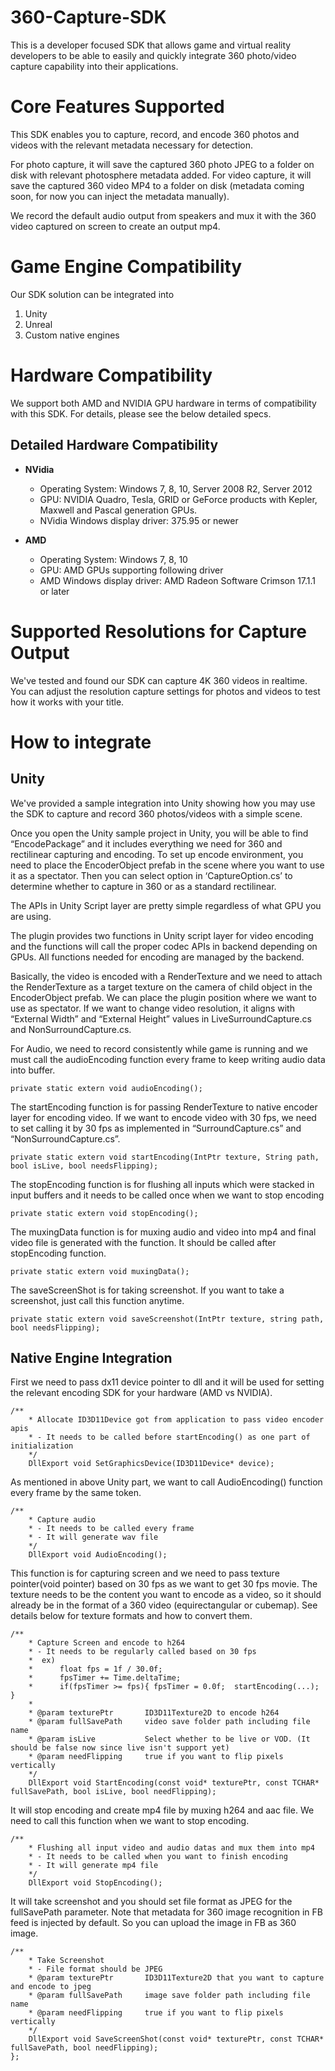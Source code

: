 # 360-Capture-SDK
This is a developer focused SDK that allows game and virtual reality developers to be able to easily and quickly integrate 360 photo/video capture capability into their applications.

# Core Features Supported
This SDK enables you to capture, record, and encode 360 photos and videos with the relevant metadata necessary for detection. 

For photo capture, it will save the captured 360 photo JPEG to a folder on disk with relevant photosphere metadata added.
For video capture, it will save the captured 360 video MP4 to a folder on disk (metadata coming soon, for now you can inject the metadata manually).

We record the default audio output from speakers and mux it with the 360 video captured on screen to create an output mp4.

# Game Engine Compatibility
Our SDK solution can be integrated into 
1. Unity
2. Unreal
3. Custom native engines

# Hardware Compatibility
We support both AMD and NVIDIA GPU hardware in terms of compatibility with this SDK. For details, please see the below detailed specs.

## Detailed Hardware Compatibility
* **NVidia**
    * Operating System: Windows 7, 8, 10, Server 2008 R2, Server 2012
    * GPU: NVIDIA Quadro, Tesla, GRID or GeForce products with Kepler, Maxwell and Pascal generation GPUs. 
    * NVidia Windows display driver: 375.95 or newer


* **AMD**
    * Operating System: Windows 7, 8, 10
    * GPU: AMD GPUs supporting following driver
    * AMD Windows display driver: AMD Radeon Software Crimson 17.1.1 or later

# Supported Resolutions for Capture Output
We've tested and found our SDK can capture 4K 360 videos in realtime. You can adjust the resolution capture settings for photos and videos to test how it works with your title.

# How to integrate

## Unity
We've provided a sample integration into Unity showing how you may use the SDK to capture and record 360 photos/videos with a simple scene.

Once you open the Unity sample project in Unity, you will be able to find “EncodePackage” and it includes everything we need for 360 and rectilinear capturing and encoding. To set up encode environment, you need to place the EncoderObject prefab in the scene where you want to use it as a spectator.
Then you can select option in ‘CaptureOption.cs’ to determine whether to capture in 360 or as a standard rectilinear.

The APIs in Unity Script layer are pretty simple regardless of what GPU you are using.

The plugin provides two functions in Unity script layer for video encoding and the functions will call the proper codec APIs in backend depending on GPUs. All functions needed for encoding are managed by the backend. 

Basically, the video is encoded with a RenderTexture and we need to attach the RenderTexture as a target texture on the camera of child object in the EncoderObject prefab. We can place the plugin position where we want to use as spectator. If we want to change video resolution, it aligns with “External Width” and “External Height” values in LiveSurroundCapture.cs and NonSurroundCapture.cs.

For Audio, we need to record consistently while game is running and we must call the audioEncoding function every frame to keep writing audio data into buffer.
```
private static extern void audioEncoding();
```
The startEncoding function is for passing RenderTexture to native encoder layer for encoding video. If we want to encode video with 30 fps, we need to set calling it by 30 fps as implemented in “SurroundCapture.cs” and “NonSurroundCapture.cs”.
```
private static extern void startEncoding(IntPtr texture, String path, bool isLive, bool needsFlipping);
```
The stopEncoding function is for flushing all inputs which were stacked in input buffers and it needs to be called once when we want to stop encoding
```
private static extern void stopEncoding();
```
The muxingData function is for muxing audio and video into mp4 and final video file is generated with the function. It should be called after stopEncoding function.
```
private static extern void muxingData();
```
The saveScreenShot is for taking screenshot. If you want to take a screenshot, just call this function anytime.
```
private static extern void saveScreenshot(IntPtr texture, string path, bool needsFlipping);
```
## Native Engine Integration
First we need to pass dx11 device pointer to dll and it will be used for setting the relevant encoding SDK for your hardware (AMD vs NVIDIA).
```
/**
	* Allocate ID3D11Device got from application to pass video encoder apis
	* - It needs to be called before startEncoding() as one part of initialization
	*/
	DllExport void SetGraphicsDevice(ID3D11Device* device);
```
As mentioned in above Unity part, we want to call AudioEncoding() function every frame by the same token.
```
/**
	* Capture audio
	* - It needs to be called every frame
	* - It will generate wav file
	*/
	DllExport void AudioEncoding();
```
This function is for capturing screen and we need to pass texture pointer(void pointer) based on 30 fps as we want to get 30 fps movie. The texture needs to be the content you want to encode as a video, so it should already be in the format of a 360 video (equirectangular or cubemap). See details below for texture formats and how to convert them.
```
/**
	* Capture Screen and encode to h264
	* - It needs to be regularly called based on 30 fps
	*  ex)
	*      float fps = 1f / 30.0f;
	*      fpsTimer += Time.deltaTime;
	*      if(fpsTimer >= fps){ fpsTimer = 0.0f;  startEncoding(...); }
	*
	* @param texturePtr       ID3D11Texture2D to encode h264
	* @param fullSavePath     video save folder path including file name
	* @param isLive			  Select whether to be live or VOD. (It should be false now since live isn't support yet)
	* @param needFlipping	  true if you want to flip pixels vertically
	*/
	DllExport void StartEncoding(const void* texturePtr, const TCHAR* fullSavePath, bool isLive, bool needFlipping);
```
It will stop encoding and create mp4 file by muxing h264 and aac file. We need to call this function when we want to stop encoding.
```
/**
	* Flushing all input video and audio datas and mux them into mp4
	* - It needs to be called when you want to finish encoding
	* - It will generate mp4 file
	*/
	DllExport void StopEncoding();
```
It will take screenshot and you should set file format as JPEG for the fullSavePath parameter. Note that metadata for 360 image recognition in FB feed is injected by default. So you can upload the image in FB as 360 image.
```
/**
	* Take Screenshot
	* - File format should be JPEG
	* @param texturePtr       ID3D11Texture2D that you want to capture and encode to jpeg
	* @param fullSavePath     image save folder path including file name
	* @param needFlipping	  true if you want to flip pixels vertically
	*/
	DllExport void SaveScreenShot(const void* texturePtr, const TCHAR* fullSavePath, bool needFlipping);
};
```
